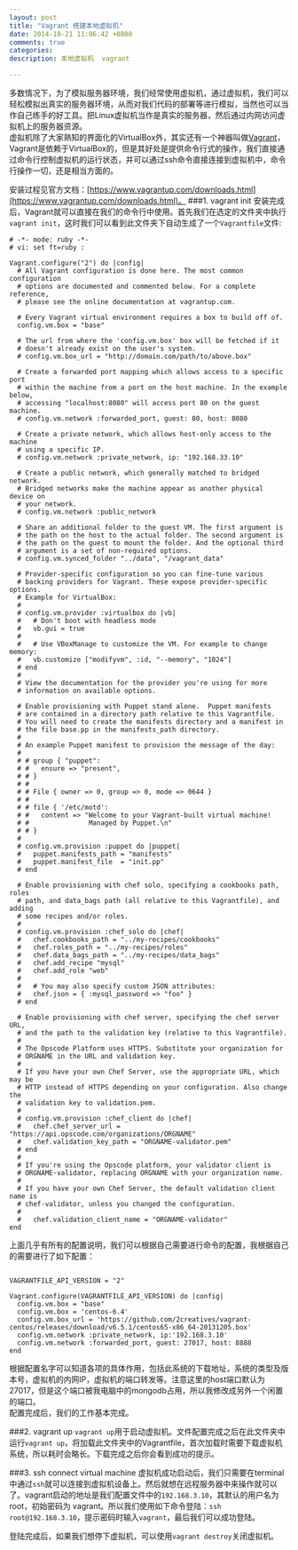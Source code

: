 ```yaml
---
layout: post
title: "Vagrant 搭建本地虚拟机"
date: 2014-10-21 11:06:42 +0800
comments: true
categories:
description: 本地虚拟机  vagrant

---
```


多数情况下，为了模拟服务器环境，我们经常使用虚拟机，通过虚拟机，我们可以轻松模拟出真实的服务器环境，从而对我们代码的部署等进行模拟，当然也可以当作自己练手的好工具。把Linux虚拟机当作是真实的服务器，然后通过内网访问虚拟机上的服务器资源。  
虚拟机除了大家熟知的界面化的VirtualBox外，其实还有一个神器叫做[Vagrant](https://www.vagrantup.com/)，Vagrant是依赖于VirtualBox的，但是其好处是提供命令行式的操作，我们直接通过命令行控制虚拟机的运行状态，并可以通过ssh命令直接连接到虚拟机中，命令行操作一切，还是相当方面的。

<!-- more -->
 
安装过程见官方文档：[https://www.vagrantup.com/downloads.html](https://www.vagrantup.com/downloads.html)。
###1. vagrant init
安装完成后，Vagrant就可以直接在我们的命令行中使用。首先我们在选定的文件夹中执行`vagrant init`，这时我们可以看到此文件夹下自动生成了一个`Vagrantfile`文件:  

```
# -*- mode: ruby -*-
# vi: set ft=ruby :

Vagrant.configure("2") do |config|
  # All Vagrant configuration is done here. The most common configuration
  # options are documented and commented below. For a complete reference,
  # please see the online documentation at vagrantup.com.

  # Every Vagrant virtual environment requires a box to build off of.
  config.vm.box = "base"

  # The url from where the 'config.vm.box' box will be fetched if it
  # doesn't already exist on the user's system.
  # config.vm.box_url = "http://domain.com/path/to/above.box"

  # Create a forwarded port mapping which allows access to a specific port
  # within the machine from a port on the host machine. In the example below,
  # accessing "localhost:8080" will access port 80 on the guest machine.
  # config.vm.network :forwarded_port, guest: 80, host: 8080

  # Create a private network, which allows host-only access to the machine
  # using a specific IP.
  # config.vm.network :private_network, ip: "192.168.33.10"

  # Create a public network, which generally matched to bridged network.
  # Bridged networks make the machine appear as another physical device on
  # your network.
  # config.vm.network :public_network

  # Share an additional folder to the guest VM. The first argument is
  # the path on the host to the actual folder. The second argument is
  # the path on the guest to mount the folder. And the optional third
  # argument is a set of non-required options.
  # config.vm.synced_folder "../data", "/vagrant_data"

  # Provider-specific configuration so you can fine-tune various
  # backing providers for Vagrant. These expose provider-specific options.
  # Example for VirtualBox:
  #
  # config.vm.provider :virtualbox do |vb|
  #   # Don't boot with headless mode
  #   vb.gui = true
  #
  #   # Use VBoxManage to customize the VM. For example to change memory:
  #   vb.customize ["modifyvm", :id, "--memory", "1024"]
  # end
  #
  # View the documentation for the provider you're using for more
  # information on available options.

  # Enable provisioning with Puppet stand alone.  Puppet manifests
  # are contained in a directory path relative to this Vagrantfile.
  # You will need to create the manifests directory and a manifest in
  # the file base.pp in the manifests_path directory.
  #
  # An example Puppet manifest to provision the message of the day:
  #
  # # group { "puppet":
  # #   ensure => "present",
  # # }
  # #
  # # File { owner => 0, group => 0, mode => 0644 }
  # #
  # # file { '/etc/motd':
  # #   content => "Welcome to your Vagrant-built virtual machine!
  # #               Managed by Puppet.\n"
  # # }
  #
  # config.vm.provision :puppet do |puppet|
  #   puppet.manifests_path = "manifests"
  #   puppet.manifest_file  = "init.pp"
  # end

  # Enable provisioning with chef solo, specifying a cookbooks path, roles
  # path, and data_bags path (all relative to this Vagrantfile), and adding
  # some recipes and/or roles.
  #
  # config.vm.provision :chef_solo do |chef|
  #   chef.cookbooks_path = "../my-recipes/cookbooks"
  #   chef.roles_path = "../my-recipes/roles"
  #   chef.data_bags_path = "../my-recipes/data_bags"
  #   chef.add_recipe "mysql"
  #   chef.add_role "web"
  #
  #   # You may also specify custom JSON attributes:
  #   chef.json = { :mysql_password => "foo" }
  # end

  # Enable provisioning with chef server, specifying the chef server URL,
  # and the path to the validation key (relative to this Vagrantfile).
  #
  # The Opscode Platform uses HTTPS. Substitute your organization for
  # ORGNAME in the URL and validation key.
  #
  # If you have your own Chef Server, use the appropriate URL, which may be
  # HTTP instead of HTTPS depending on your configuration. Also change the
  # validation key to validation.pem.
  #
  # config.vm.provision :chef_client do |chef|
  #   chef.chef_server_url = "https://api.opscode.com/organizations/ORGNAME"
  #   chef.validation_key_path = "ORGNAME-validator.pem"
  # end
  #
  # If you're using the Opscode platform, your validator client is
  # ORGNAME-validator, replacing ORGNAME with your organization name.
  #
  # If you have your own Chef Server, the default validation client name is
  # chef-validator, unless you changed the configuration.
  #
  #   chef.validation_client_name = "ORGNAME-validator"
end

```
上面几乎有所有的配置说明，我们可以根据自己需要进行命令的配置，我根据自己的需要进行了如下配置：  

```

VAGRANTFILE_API_VERSION = "2"

Vagrant.configure(VAGRANTFILE_API_VERSION) do |config|
  config.vm.box = "base"
  config.vm.box = 'centos-6.4'
  config.vm.box_url = 'https://github.com/2creatives/vagrant-centos/releases/download/v6.5.1/centos65-x86_64-20131205.box'
  config.vm.network :private_network, ip:'192.168.3.10'
  config.vm.network :forwarded_port, guest: 27017, host: 8888
end

```
根据配置名字可以知道各项的具体作用，包括此系统的下载地址，系统的类型及版本号，虚拟机的内网IP，虚拟机的端口转发等。注意这里的host端口默认为27017，但是这个端口被我电脑中的mongodb占用，所以我修改成另外一个闲置的端口。  
配置完成后，我们的工作基本完成。

###2. vagrant up
`vagrant up`用于启动虚拟机。文件配置完成之后在此文件夹中运行`vagrant up`，将加载此文件夹中的Vagrantfile，首次加载时需要下载虚拟机系统，所以耗时会略长。下载完成之后你会看到成功的提示。

###3. ssh connect virtual machine
虚拟机成功启动后，我们只需要在terminal中通过`ssh`就可以连接到虚拟机设备上。然后就想在远程服务器中来操作就可以了。vagrant启动的地址是我们配置文件中的`192.168.3.10`，其默认的用户名为root，初始密码为 vagrant。所以我们使用如下命令登陆：`ssh root@192.168.3.10`，提示密码时输入`vagrant`，最后我们可以成功登陆。

登陆完成后，如果我们想停下虚拟机，可以使用`vagrant destroy`关闭虚拟机。
